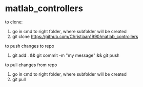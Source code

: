 # matlab_controllers

to clone: 
 1. go in cmd to right folder, where subfolder will be created
 2. git clone https://github.com/Christiaan1990/matlab_controllers

to push changes to repo
 1. git add . && git commit -m "my message" && git push

to pull changes from repo
 1. go in cmd to right folder, where subfolder will be created
 2. git pull

